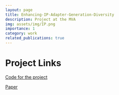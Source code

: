 ```yaml
---
layout: page
title: Enhancing-IP-Adapter-Generation-Diversity
description: Project at the MVA
img: assets/img/IP.png
importance: 1
category: work
related_publications: true
---
```



# Project Links

[Code for the project](https://github.com/melvinsevi/MVA-Enhancing-IP-Adapter-Generation-Diversity)

[Paper](https://drive.google.com/file/d/1e1sIp7w3ACaU1IZCNyKm4DWd-Ri-ZKvm/view?usp=sharing)

